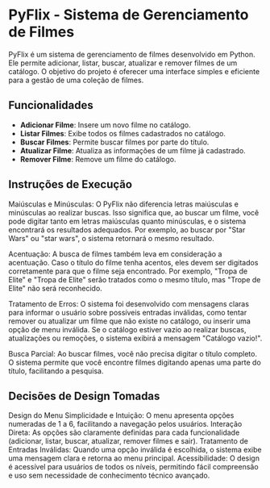 # PyFlix - Sistema de Gerenciamento de Filmes

PyFlix é um sistema de gerenciamento de filmes desenvolvido em Python. Ele permite adicionar, listar, buscar, atualizar e remover filmes de um catálogo. O objetivo do projeto é oferecer uma interface simples e eficiente para a gestão de uma coleção de filmes.

## Funcionalidades

- **Adicionar Filme**: Insere um novo filme no catálogo.
- **Listar Filmes**: Exibe todos os filmes cadastrados no catálogo.
- **Buscar Filmes**: Permite buscar filmes por parte do título.
- **Atualizar Filme**: Atualiza as informações de um filme já cadastrado.
- **Remover Filme**: Remove um filme do catálogo.

## Instruções de Execução

Maiúsculas e Minúsculas: O PyFlix não diferencia letras maiúsculas e minúsculas ao realizar buscas. Isso significa que, ao buscar um filme, você pode digitar tanto em letras maiúsculas quanto minúsculas, e o sistema encontrará os resultados adequados. Por exemplo, ao buscar por "Star Wars" ou "star wars", o sistema retornará o mesmo resultado.

Acentuação: A busca de filmes também leva em consideração a acentuação. Caso o título do filme tenha acentos, eles devem ser digitados corretamente para que o filme seja encontrado. Por exemplo, "Tropa de Elite" e "Tropa de Elite" serão tratados como o mesmo título, mas "Trope de Elite" não será reconhecido.

Tratamento de Erros: O sistema foi desenvolvido com mensagens claras para informar o usuário sobre possíveis entradas inválidas, como tentar remover ou atualizar um filme que não existe no catálogo, ou inserir uma opção de menu inválida. Se o catálogo estiver vazio ao realizar buscas, atualizações ou remoções, o sistema exibirá a mensagem "Catálogo vazio!".

Busca Parcial: Ao buscar filmes, você não precisa digitar o título completo. O sistema permite que você encontre filmes digitando apenas uma parte do título, facilitando a pesquisa.

## Decisões de Design Tomadas

Design do Menu
Simplicidade e Intuição: O menu apresenta opções numeradas de 1 a 6, facilitando a navegação pelos usuários.
Interação Direta: As opções são claramente definidas para cada funcionalidade (adicionar, listar, buscar, atualizar, remover filmes e sair).
Tratamento de Entradas Inválidas: Quando uma opção inválida é escolhida, o sistema exibe uma mensagem clara e retorna ao menu principal.
Acessibilidade: O design é acessível para usuários de todos os níveis, permitindo fácil compreensão e uso sem necessidade de conhecimento técnico avançado.
